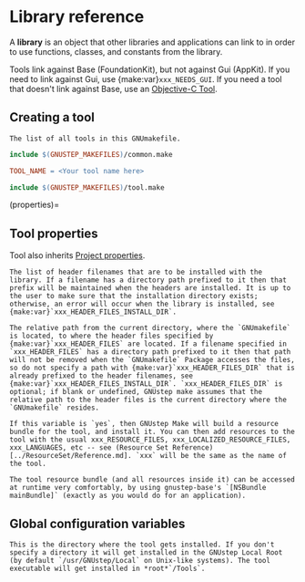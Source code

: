 # Library reference

A **library** is an object that other libraries and applications can link to in order to use functions, classes, and constants from the library.

Tools link against Base (FoundationKit), but not against Gui (AppKit). If you need to link against Gui, use {make:var}`xxx_NEEDS_GUI`. If you need a tool that doesn't link against Base, use an [Objective-C Tool](../ObjCTool/Reference.md).

## Creating a tool

```{make:var} TOOL_NAME
The list of all tools in this GNUmakefile.
```

```makefile
include $(GNUSTEP_MAKEFILES)/common.make

TOOL_NAME = <Your tool name here>

include $(GNUSTEP_MAKEFILES)/tool.make
```

(properties)=
## Tool properties

Tool also inherits [Project properties](../Project/Reference.md#properties).

```{make:var} xxx_HEADER_FILES
The list of header filenames that are to be installed with the library. If a filename has a directory path prefixed to it then that prefix will be maintained when the headers are installed. It is up to the user to make sure that the installation directory exists; otherwise, an error will occur when the library is installed, see {make:var}`xxx_HEADER_FILES_INSTALL_DIR`.
```

```{make:var} xxx_HEADER_FILES_DIR
The relative path from the current directory, where the `GNUmakefile` is located, to where the header files specified by {make:var}`xxx_HEADER_FILES` are located. If a filename specified in `xxx_HEADER_FILES` has a directory path prefixed to it then that path will not be removed when the `GNUmakefile` Package accesses the files, so do not specify a path with {make:var}`xxx_HEADER_FILES_DIR` that is already prefixed to the header filenames, see {make:var}`xxx_HEADER_FILES_INSTALL_DIR`. `xxx_HEADER_FILES_DIR` is optional; if blank or undefined, GNUstep make assumes that the relative path to the header files is the current directory where the `GNUmakefile` resides.
```

```{make:var} xxx_HAS_RESOURCE_BUNDLE
If this variable is `yes`, then GNUstep Make will build a resource bundle for the tool, and install it. You can then add resources to the tool with the usual xxx_RESOURCE_FILES, xxx_LOCALIZED_RESOURCE_FILES, xxx_LANGUAGES, etc -- see (Resource Set Reference)[../ResourceSet/Reference.md]. `xxx` will be the same as the name of the tool.

The tool resource bundle (and all resources inside it) can be accessed at runtime very comfortably, by using gnustep-base's `[NSBundle mainBundle]` (exactly as you would do for an application).
```

## Global configuration variables

```{make:var} TOOL_INSTALL_DIR
This is the directory where the tool gets installed. If you don't specify a directory it will get installed in the GNUstep Local Root (by default `/usr/GNUstep/Local` on Unix-like systems). The tool executable will get installed in *root*`/Tools`.
```